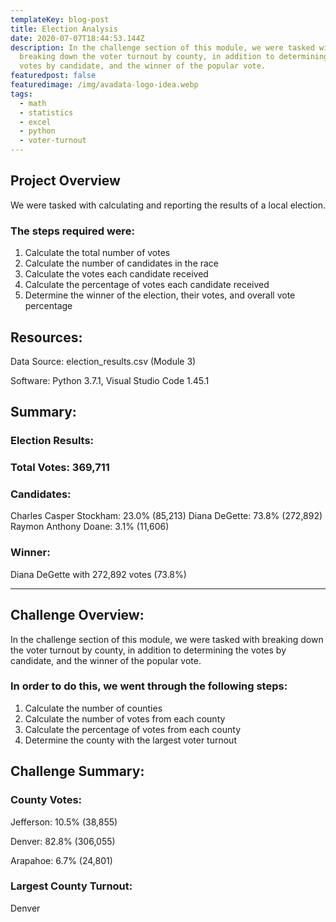 ```yaml
---
templateKey: blog-post
title: Election Analysis
date: 2020-07-07T18:44:53.144Z
description: In the challenge section of this module, we were tasked with
  breaking down the voter turnout by county, in addition to determining the
  votes by candidate, and the winner of the popular vote.
featuredpost: false
featuredimage: /img/avadata-logo-idea.webp
tags:
  - math
  - statistics
  - excel
  - python
  - voter-turnout
---
```

## Project Overview

We were tasked with calculating and reporting the results of a local election.

### The steps required were:
1) Calculate the total number of votes
2) Calculate the number of candidates in the race
3) Calculate the votes each candidate received
4) Calculate the percentage of votes each candidate received
5) Determine the winner of the election, their votes, and overall vote percentage

## Resources:

Data Source: election_results.csv (Module 3)

Software: Python 3.7.1, Visual Studio Code 1.45.1

## Summary:

### Election Results:

### Total Votes: 369,711

### Candidates:
Charles Casper Stockham: 23.0% (85,213)
Diana DeGette: 73.8% (272,892)
Raymon Anthony Doane: 3.1% (11,606)

### Winner: 
Diana DeGette with 272,892 votes (73.8%)

---


## Challenge Overview:

In the challenge section of this module, we were tasked with breaking down the voter turnout by county, in addition to determining the votes by candidate, and the winner of the popular vote.

### In order to do this, we went through the following steps:
1) Calculate the number of counties
2) Calculate the number of votes from each county
3) Calculate the percentage of votes from each county
4) Determine the county with the largest voter turnout

## Challenge Summary:

### County Votes:
Jefferson: 10.5% (38,855)

Denver: 82.8% (306,055)

Arapahoe: 6.7% (24,801)

### Largest County Turnout: 
Denver
